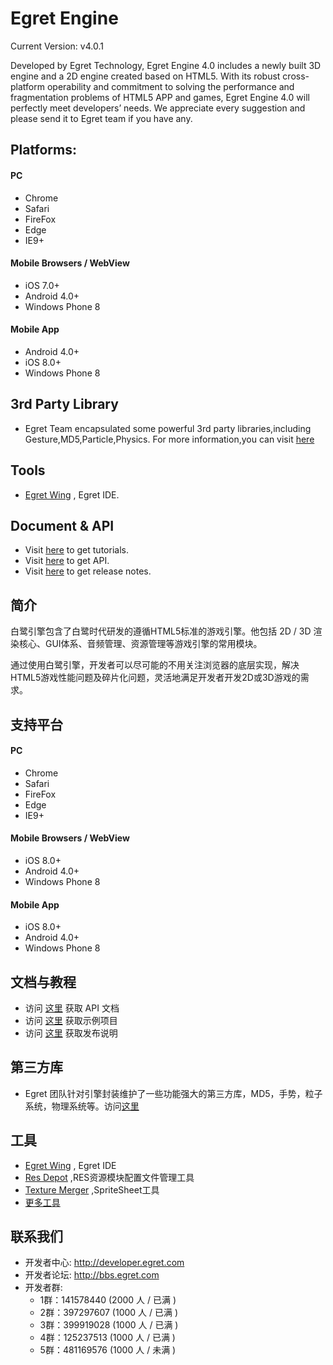 Egret Engine
================================================
Current Version: v4.0.1


Developed by Egret Technology, Egret Engine 4.0 includes a newly built 3D engine and a 2D engine created based on HTML5. With its robust cross-platform operability and commitment to solving the performance and fragmentation problems of HTML5 APP and games, Egret Engine 4.0 will perfectly meet developers’ needs. We appreciate every suggestion and please send it to Egret team if you have any.

Platforms:
--------------------
#### PC
* Chrome
* Safari
* FireFox
* Edge
* IE9+

#### Mobile Browsers / WebView
* iOS 7.0+
* Android 4.0+
* Windows Phone 8

#### Mobile App
* Android 4.0+
* iOS 8.0+
* Windows Phone 8

3rd Party Library
-------------------------
* Egret Team encapsulated some powerful 3rd party libraries,including Gesture,MD5,Particle,Physics. For more information,you can visit [here](https://github.com/egret-labs/egret-game-library)

Tools
-------------------------
* [Egret Wing](http://www.egret.com/products/wing.html) , Egret IDE.

Document & API
-------------------------
* Visit [here](http://edn.egret.com/en/index.php/article/index/id/485) to get tutorials. 
* Visit [here](http://edn.egret.com/en/index.php/apidoc/egret/) to get API.
* Visit [here](/docs/en/release-note/) to get release notes.

简介
-------------------

白鹭引擎包含了白鹭时代研发的遵循HTML5标准的游戏引擎。他包括 2D / 3D 渲染核心、GUI体系、音频管理、资源管理等游戏引擎的常用模块。

通过使用白鹭引擎，开发者可以尽可能的不用关注浏览器的底层实现，解决HTML5游戏性能问题及碎片化问题，灵活地满足开发者开发2D或3D游戏的需求。

支持平台
--------------------
#### PC
* Chrome
* Safari
* FireFox
* Edge
* IE9+

#### Mobile Browsers / WebView
* iOS 8.0+
* Android 4.0+
* Windows Phone 8

#### Mobile App
* iOS 8.0+
* Android 4.0+
* Windows Phone 8


文档与教程
-------------------------
* 访问 [这里](http://developer.egret.com/cn/apidoc/) 获取 API 文档
* 访问 [这里](https://github.com/egret-team/egret-examples) 获取示例项目
* 访问 [这里](/docs/cn/release-note/) 获取发布说明

第三方库
-------------------------
* Egret 团队针对引擎封装维护了一些功能强大的第三方库，MD5，手势，粒子系统，物理系统等。访问[这里](https://github.com/egret-labs/egret-game-library)

工具
-------------------------
* [Egret Wing](http://www.egret.com/products/wing.html) , Egret IDE
* [Res Depot](http://www.egret.com/products/others.html#res-depot) ,RES资源模块配置文件管理工具
* [Texture Merger](http://www.egret.com/products/others.html#egret-texture) ,SpriteSheet工具
* [更多工具](http://www.egret.com/products)

联系我们
-------------------
* 开发者中心: http://developer.egret.com
* 开发者论坛: http://bbs.egret.com
* 开发者群:
  * 1群：141578440 (2000 人 / 已满 )
  * 2群：397297607 (1000 人 / 已满 )
  * 3群：399919028 (1000 人 / 已满 )
  * 4群：125237513 (1000 人 / 已满 )
  * 5群：481169576 (1000 人 / 未满 )
